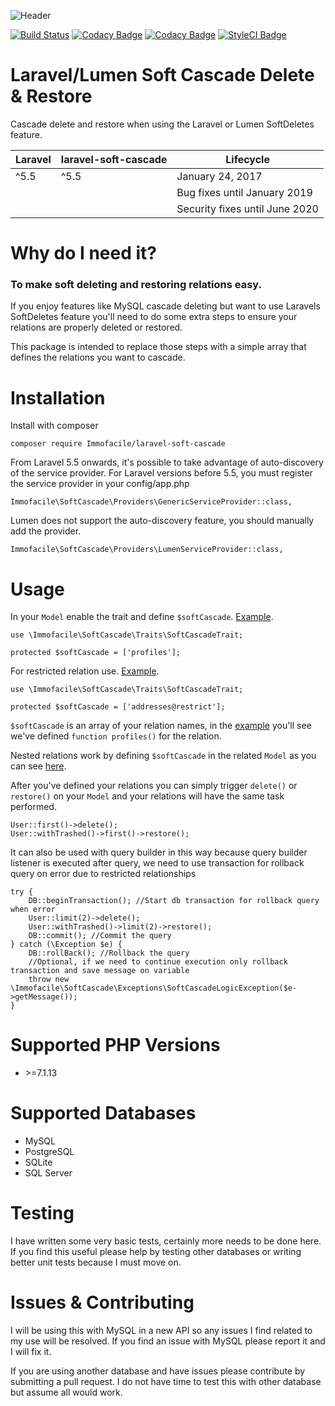 ![Header](https://i.imgur.com/fKhbljT.png)

[![Build Status](https://travis-ci.org/Immofacile/laravel-soft-cascade.svg?branch=master)](https://travis-ci.org/Immofacile/laravel-soft-cascade)
[![Codacy Badge](https://api.codacy.com/project/badge/Grade/58877b88ab38457695217851658a443b)](https://www.codacy.com/app/gcphost/laravel-soft-cascade?utm_source=github.com&amp;utm_medium=referral&amp;utm_content=Immofacile/laravel-soft-cascade&amp;utm_campaign=Badge_Grade)
[![Codacy Badge](https://api.codacy.com/project/badge/Coverage/58877b88ab38457695217851658a443b)](https://www.codacy.com/app/gcphost/laravel-soft-cascade?utm_source=github.com&utm_medium=referral&utm_content=Immofacile/laravel-soft-cascade&utm_campaign=Badge_Coverage)
[![StyleCI Badge](https://styleci.io/repos/57394710/shield)](https://styleci.io/repos/57394710)

# Laravel/Lumen Soft Cascade Delete & Restore
Cascade delete and restore when using the Laravel or Lumen SoftDeletes feature.

| **Laravel** | **laravel-soft-cascade** | **Lifecycle** |
|---|---|---|
| ^5.5  | ^5.5  | January 24, 2017 |
||| Bug fixes until January 2019 |
||| Security fixes until June 2020 |

# Why do I need it?
### To make soft deleting and restoring relations easy.
If you enjoy features like MySQL cascade deleting but want to use Laravels SoftDeletes feature you'll need to do some extra steps to ensure your relations are properly deleted or restored.

This package is intended to replace those steps with a simple array that defines the relations you want to cascade.

# Installation
Install with composer
~~~
composer require Immofacile/laravel-soft-cascade
~~~

From Laravel 5.5 onwards, it's possible to take advantage of auto-discovery of the service provider.
For Laravel versions before 5.5, you must register the service provider in your config/app.php

~~~
Immofacile\SoftCascade\Providers\GenericServiceProvider::class,
~~~

Lumen does not support the auto-discovery feature, you should manually add the provider.

~~~
Immofacile\SoftCascade\Providers\LumenServiceProvider::class,
~~~



# Usage
In your `Model` enable the trait and define `$softCascade`. [Example](https://github.com/Immofacile/laravel5-soft-cascade/blob/master/tests/App/User.php).
~~~
use \Immofacile\SoftCascade\Traits\SoftCascadeTrait;

protected $softCascade = ['profiles'];
~~~
For restricted relation use. [Example](https://github.com/Immofacile/laravel5-soft-cascade/blob/master/tests/App/Languages.php).
~~~
use \Immofacile\SoftCascade\Traits\SoftCascadeTrait;

protected $softCascade = ['addresses@restrict'];
~~~
`$softCascade` is an array of your relation names, in the [example](https://github.com/Immofacile/laravel5-soft-cascade/blob/master/tests/App/User.php) you'll see we've defined `function profiles()` for the relation.

Nested relations work by defining `$softCascade` in the related `Model` as you can see [here](https://github.com/Immofacile/laravel5-soft-cascade/blob/master/tests/App/Profiles.php).

After you've defined your relations you can simply trigger `delete()` or `restore()` on your `Model` and your relations will have the same task performed.

~~~
User::first()->delete();
User::withTrashed()->first()->restore();
~~~

It can also be used with query builder in this way because query builder listener is executed after query, we need to use transaction for rollback query on error due to restricted relationships

~~~
try {
    DB::beginTransaction(); //Start db transaction for rollback query when error
    User::limit(2)->delete();
	User::withTrashed()->limit(2)->restore();
    DB::commit(); //Commit the query
} catch (\Exception $e) {
    DB::rollBack(); //Rollback the query
    //Optional, if we need to continue execution only rollback transaction and save message on variable
    throw new \Immofacile\SoftCascade\Exceptions\SoftCascadeLogicException($e->getMessage()); 
}
~~~

# Supported PHP Versions
* \>=7.1.13

# Supported Databases
* MySQL
* PostgreSQL
* SQLite
* SQL Server

# Testing
I have written some very basic tests, certainly more needs to be done here. If you find this useful please help by testing other databases or writing better unit tests because I must move on.

# Issues & Contributing
I will be using this with MySQL in a new API so any issues I find related to my use will be resolved. If you find an issue with MySQL please report it and I will fix it.

If you are using another database and have issues please contribute by submitting a pull request. I do not have time to test this with other database but assume all would work.

